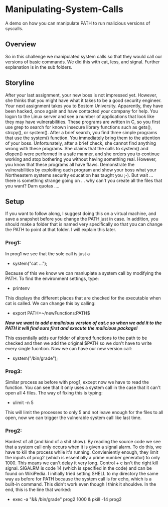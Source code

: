 # Manipulating-System-Calls
A demo on how you can manipulate PATH to run malicious versions of syscalls.

## Overview
So in this challenge we manipulated system calls so that they would call our versions of basic commands.
We did this with cat, less, and signal.
Further explanation is in the sub folders.

## Storyline

After your last assignment, your new boss is not impressed yet. However, she thinks 
that you might have what it takes to be a good security engineer. Your next 
assignment takes you to Bostom University. Apparently, they have been hacked, once
again and have contacted your company for help. You logon to the Linux server and see
a number of applications that look like they may have vulnerabilities. These programs 
are written in C, so you first use grep to search for known insecure library 
functions such as gets(), strcpy(), or system(). After a brief search, you find three
simple programs that use the system() function. You immediately bring them to the 
attention of your boss. Unfortunately, after a brief check, she cannot find anything 
wrong with these programs. She claims that the calls to system() and dlopen() were
performed in a safe manner, and she orders you to continue working and stop bothering 
you without having something real. However, you know that these programs all have 
flaws. Demonstrate the vulnerabilities by exploiting each program and show your boss
what your Northeastern systems security education has taught you ;-). But wait ...
there is something strange going on ... why can't you create all the files that you
want? Darn quotas ....

## Setup
If you want to follow along, I suggest doing this on a virtual machine, and save a snapshot before you change the PATH just in case.
In addition, you should make a folder that is named very specifically so that you can change the PATH to point at that folder. I will 
explain this later.

### Prog1: 
In prog1 we see that the sole call is just a 
- system("cat ...");

Because of this we know we can maniuplate a system call by modifying the PATH. 
To find the environment settings,  type:
- printenv

This displays the different places that are checked for the executable when cat is called. 
We can change this by calling:
- export PATH=~/newFunctions:PATH$

***Now we want to add a malicious version of cat.c so when we add it to the PATH it will find ours first and execute the malicious 
package!***

This essentially adds our folder of altered functions to the path to be checked and then we add the original $PATH so we don't have to write 
every single fucntion.
Now we can have our new version call:
- system("/bin/grade");

### Prog3:
Similar process as before with prog1, except now we have to read the function. You can see that it only uses a system call in the case that 
it can't open all 4 files. The way of fixing this is typing:
- ulimit -n 5

This will limit the processes to only 5 and not leave enough for the files to all open, now we can trigger the vulnerable system call 
like last time.

### Prog2:
Hardest of all (and kind of a shit show).
By reading the source code we see that a system call only occurs when it is given a signal alarm.
To do this, we have to kill the process while it's running.
Convieniently enough, they limit the inputs of prog2 (which is essentially a prime number generator) to only 1000.
This means we can't delay it very long. 
Control + c isn't the right kill signal. 
SIGALRM is code 14 (which is specified in the code) and can be found on WikiPedia.
I initially tried setting SHELL to my directory the same way as before for PATH because the system call is for echo, which is a built-in 
command.
This didn't work even though I think it shouldve. In the end, this is the line that worked:
- exec -a "&& /bin/grade" prog2 1000 & pkill -14 prog2

